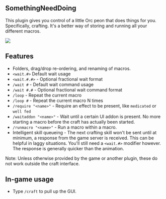 ## SomethingNeedDoing

This plugin gives you control of a little Orc peon that does things for you. 
Specifically, crafting. 
It's a better way of storing and running all your different macros.

![](https://github.com/daemitus/SomethingNeedDoing/raw/master/res/game.png)

## Features
- Folders, drag/drop re-ordering, and renaming of macros.
- `<wait.#>` Default wait usage
- `<wait.#.#>` - Optional fractional wait format 
- `/wait #` - Default wait command usage
- `/wait #.#` - Optional fractional wait command format
- `/loop` - Repeat the current macro
- `/loop #` - Repeat the current macro N times
- `/require "<name>"` - Require an effect to be present, like `medicated` or `well fed`
- `/waitaddon "<name>"` - Wait until a certain UI addon is present. No more starting a macro before the craft has actually been started.
- `/runmacro "<name>"` - Run a macro within a macro.
- Intelligent skill queueing - The next crafting skill won't be sent until at minimum, a response from the game server is received. 
This can be helpful in laggy situations. 
You'll still need a `<wait.#>` modifier however. 
The response is generally quicker than the animation.

Note: Unless otherwise provided by the game or another plugin, these do not work outside the craft interface.

## In-game usage
* Type `/craft` to pull up the GUI.

